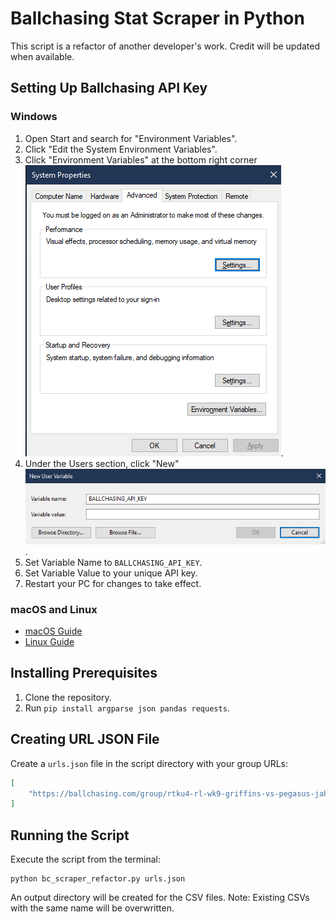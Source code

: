 # Ballchasing Stat Scraper in Python

This script is a refactor of another developer's work. Credit will be updated when available.

## Setting Up Ballchasing API Key

### Windows
1. Open Start and search for "Environment Variables".
2. Click "Edit the System Environment Variables".
3. Click "Environment Variables" at the bottom right corner ![screenshot](env_screenshot_1.png).
4. Under the Users section, click "New" ![screenshot](new_user_variable_screenshot.png).
5. Set Variable Name to `BALLCHASING_API_KEY`.
6. Set Variable Value to your unique API key.
7. Restart your PC for changes to take effect.

### macOS and Linux
- [macOS Guide](https://support.apple.com/guide/terminal/use-environment-variables-apd382cc5fa-4f58-4449-b20a-41c53c006f8f/mac)
- [Linux Guide](https://www.freecodecamp.org/news/how-to-set-an-environment-variable-in-linux/)

## Installing Prerequisites
1. Clone the repository.
2. Run `pip install argparse json pandas requests`.

## Creating URL JSON File
Create a `urls.json` file in the script directory with your group URLs:
```json
[
    "https://ballchasing.com/group/rtku4-rl-wk9-griffins-vs-pegasus-jah697qbqy"
]
```

## Running the Script
Execute the script from the terminal:
```
python bc_scraper_refactor.py urls.json
```
An output directory will be created for the CSV files. Note: Existing CSVs with the same name will be overwritten.

